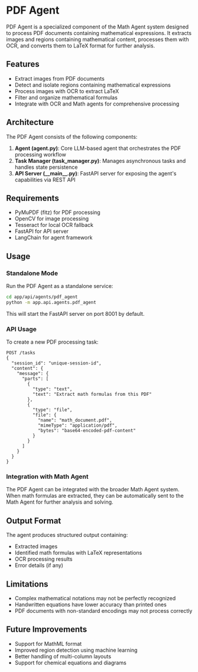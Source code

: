 # PDF Agent

PDF Agent is a specialized component of the Math Agent system designed to process PDF documents containing mathematical expressions. It extracts images and regions containing mathematical content, processes them with OCR, and converts them to LaTeX format for further analysis.

## Features

- Extract images from PDF documents
- Detect and isolate regions containing mathematical expressions
- Process images with OCR to extract LaTeX
- Filter and organize mathematical formulas
- Integrate with OCR and Math agents for comprehensive processing

## Architecture

The PDF Agent consists of the following components:

1. **Agent (agent.py)**: Core LLM-based agent that orchestrates the PDF processing workflow
2. **Task Manager (task_manager.py)**: Manages asynchronous tasks and handles state persistence
3. **API Server (\_\_main\_\_.py)**: FastAPI server for exposing the agent's capabilities via REST API

## Requirements

- PyMuPDF (fitz) for PDF processing
- OpenCV for image processing
- Tesseract for local OCR fallback
- FastAPI for API server
- LangChain for agent framework

## Usage

### Standalone Mode

Run the PDF Agent as a standalone service:

```bash
cd app/api/agents/pdf_agent
python -m app.api.agents.pdf_agent
```

This will start the FastAPI server on port 8001 by default.

### API Usage

To create a new PDF processing task:

```
POST /tasks
{
  "session_id": "unique-session-id",
  "content": {
    "message": {
      "parts": [
        {
          "type": "text",
          "text": "Extract math formulas from this PDF"
        },
        {
          "type": "file",
          "file": {
            "name": "math_document.pdf",
            "mimeType": "application/pdf",
            "bytes": "base64-encoded-pdf-content"
          }
        }
      ]
    }
  }
}
```

### Integration with Math Agent

The PDF Agent can be integrated with the broader Math Agent system. When math formulas are extracted, they can be automatically sent to the Math Agent for further analysis and solving.

## Output Format

The agent produces structured output containing:

- Extracted images
- Identified math formulas with LaTeX representations
- OCR processing results
- Error details (if any)

## Limitations

- Complex mathematical notations may not be perfectly recognized
- Handwritten equations have lower accuracy than printed ones
- PDF documents with non-standard encodings may not process correctly

## Future Improvements

- Support for MathML format
- Improved region detection using machine learning
- Better handling of multi-column layouts
- Support for chemical equations and diagrams
